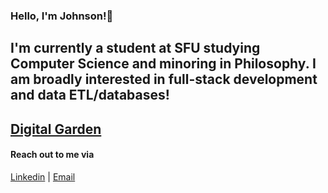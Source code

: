 
### Hello, I'm Johnson!👋

I'm currently a student at SFU studying Computer Science and minoring in Philosophy. I am broadly interested in full-stack development and data ETL/databases!
---
[Digital Garden](https://johnsonl111.github.io/quartz/)
---

#### Reach out to me via
[Linkedin](https://www.linkedin.com/in/johnson-luong/) | [Email](jkl53@sfu.ca)

